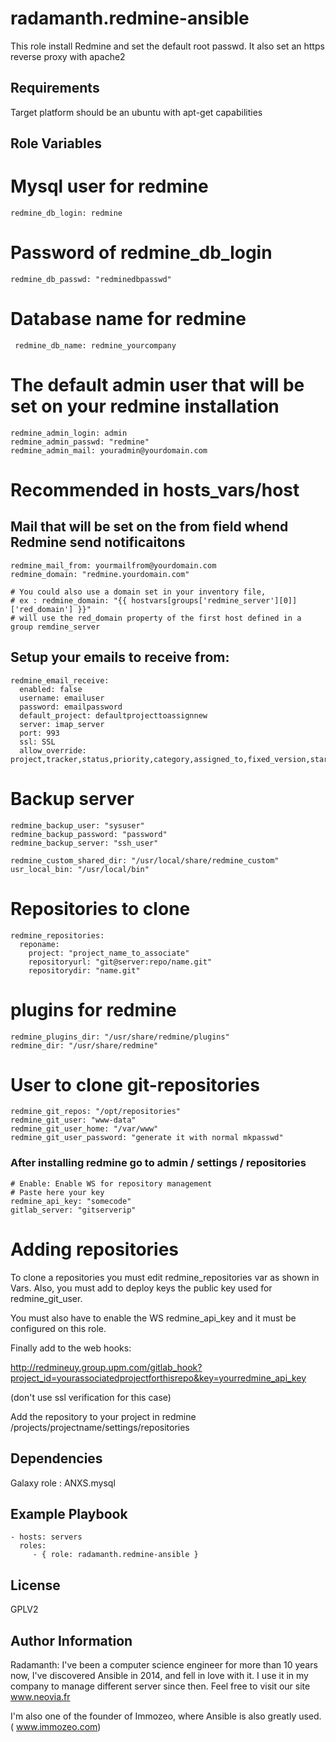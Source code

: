 radamanth.redmine-ansible
=========

This role install Redmine and set the default root passwd.
It also set an https reverse proxy with apache2 

Requirements
------------

Target platform should be an ubuntu with apt-get capabilities

Role Variables
--------------

# Mysql user for redmine

    redmine_db_login: redmine

# Password of redmine_db_login

    redmine_db_passwd: "redminedbpasswd"

# Database name for redmine

     redmine_db_name: redmine_yourcompany

# The default admin user that will be set on your redmine installation

    redmine_admin_login: admin
    redmine_admin_passwd: "redmine"
    redmine_admin_mail: youradmin@yourdomain.com

# Recommended in hosts_vars/host
## Mail that will be set on the from field whend Redmine send notificaitons

    redmine_mail_from: yourmailfrom@yourdomain.com
    redmine_domain: "redmine.yourdomain.com"

    # You could also use a domain set in your inventory file, 
    # ex : redmine_domain: "{{ hostvars[groups['redmine_server'][0]]['red_domain'] }}"
    # will use the red_domain property of the first host defined in a group remdine_server

## Setup your emails to receive from: 

    redmine_email_receive:
      enabled: false
      username: emailuser
      password: emailpassword
      default_project: defaultprojecttoassignnew
      server: imap_server
      port: 993
      ssl: SSL
      allow_override: project,tracker,status,priority,category,assigned_to,fixed_version,start_date,due_date,estimated_hours

# Backup server

    redmine_backup_user: "sysuser"
    redmine_backup_password: "password"
    redmine_backup_server: "ssh_user"

    redmine_custom_shared_dir: "/usr/local/share/redmine_custom"
    usr_local_bin: "/usr/local/bin"

# Repositories to clone 

    redmine_repositories:
      reponame:
        project: "project_name_to_associate"
        repositoryurl: "git@server:repo/name.git"
        repositorydir: "name.git"

# plugins for redmine

    redmine_plugins_dir: "/usr/share/redmine/plugins"
    redmine_dir: "/usr/share/redmine"

# User to clone git-repositories

    redmine_git_repos: "/opt/repositories"
    redmine_git_user: "www-data"
    redmine_git_user_home: "/var/www"
    redmine_git_user_password: "generate it with normal mkpasswd"

### After installing redmine go to admin / settings / repositories

    # Enable: Enable WS for repository management
    # Paste here your key
    redmine_api_key: "somecode"
    gitlab_server: "gitserverip"

Adding repositories
==================

To clone a repositories you must edit redmine_repositories var as shown in Vars. 
Also, you must add to deploy keys the public key used for redmine_git_user. 

You must also have to enable the WS redmine_api_key and it must be configured on this role. 

Finally add to the web hooks:

http://redmineuy.group.upm.com/gitlab_hook?project_id=yourassociatedprojectforthisrepo&key=yourredmine_api_key

(don't use ssl verification for this case)

Add the repository to your project in redmine /projects/projectname/settings/repositories


Dependencies
------------

Galaxy role : ANXS.mysql

Example Playbook
----------------


    - hosts: servers
      roles:
         - { role: radamanth.redmine-ansible }

License
-------

GPLV2

Author Information
------------------
Radamanth:
I've been a computer science engineer for more than 10 years now, I've discovered Ansible in 2014, and fell in love with it. I use it in my company to manage different server since then. Feel free to visit our site www.neovia.fr

I'm also one of the founder of Immozeo, where Ansible is also greatly used. ( www.immozeo.com)


